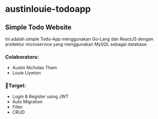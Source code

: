 # austinlouie-todoapp
## Simple Todo Website
Ini adalah simple Todo-App menggunakan Go-Lang dan ReactJS dengan arsitektur microservice yang menggunakan MySQL sebagai database.

### Colaborators:
 - Austin Nicholas Tham
 - Louie Llywton


### 📌Target:
 - Login & Register using JWT
 - Auto Migration
 - Filter
 - CRUD